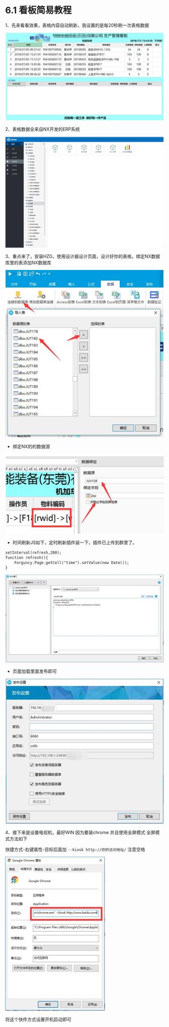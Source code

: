 # 6.1 看板简易教程

1、先来看看效果，表格内容自动刷新，我设置的是每20秒刷一次表格数据

![](../img/7.1.1.jpg)

2、表格数据全来自NX开发的ERP系统

![](../img/7.1.2.jpg)

3、重点来了，安装HZG，使用设计器设计页面，设计好你的表格，绑定NX数据库里的表添加NX数据库

![](../img/7.1.3.jpg)

* 绑定NX的的数据源

![](../img/7.1.4.jpg)

* 时间刷新JS如下，定时刷新插件装一下，插件已上传到群里了。

```
setInterval(refresh,200);
function refresh(){
    Forguncy.Page.getCell("time").setValue(new Date());
}
```

![](../img/7.1.5.jpg)

* 页面加载里面发布即可

![](../img/7.1.6.jpg)

4、接下来是设置电视机，最好WIN  因为要装chrome  并且使用全屏模式
全屏模式方法如下

快捷方式-右键属性-目标后面加  `--kiosk http://你的访问地址/`   注意空格

![](../img/7.1.7.jpg)

将这个快件方式设置开机启动即可
